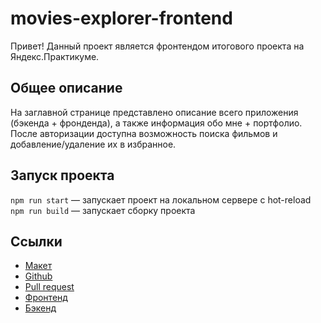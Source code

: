 # movies-explorer-frontend
Привет! Данный проект является фронтендом итогового проекта на Яндекс.Практикуме.

## Общее описание

На заглавной странице представлено описание всего приложения (бэкенда + фронденда), а также информация обо мне + портфолио.
После авторизации доступна возможность поиска фильмов и добавление/удаление их в избранное.

## Запуск проекта

`npm run start` — запускает проект на локальном сервере с hot-reload
`npm run build` — запускает сборку проекта

## Ссылки

* [Макет](https://disk.yandex.ru/d/SHgECdi3ovAnZA)
* [Github](https://github.com/evgboch/movies-explorer-frontend)
* [Pull request](https://github.com/evgboch/movies-explorer-frontend/pull/4)
* [Фронтенд](https://evg.nomoredomains.icu/)
* [Бэкенд](https://api.evg.nomoredomains.icu/)


